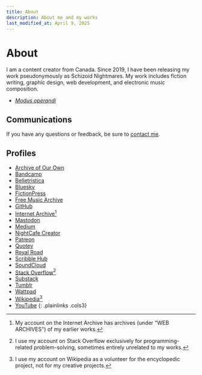 ```yaml
---
title: About
description: About me and my works
last_modified_at: April 9, 2025
---
```


# About
I am a content creator from Canada. Since 2019, I have been releasing my work pseudonymously as Schizoid Nightmares. My work includes fiction writing, graphic design, web development, and electronic music composition.

- *[Modus operandi](modus-operandi/)*

## Communications
If you have any questions or feedback, be sure to <a href="https://tally.so/r/mOaDRp" target="_blank">contact me</a>.

## Profiles

- <a href="https://archiveofourown.org/users/schizoidnightmares/" target="_blank">Archive of Our Own</a>
- <a href="https://schizoidnightmares.bandcamp.com/" target="_blank">Bandcamp</a>
- <a href="https://belletristica.com/en/users/5706-schizoid-nightmares" target="_blank">Belletristica</a>
- <a href="https://bsky.app/profile/schizoidnightmares.com" target="_blank">Bluesky</a>
- <a href="https://www.fictionpress.com/~schizoidnightmares" target="_blank">FictionPress</a>
- <a href="https://freemusicarchive.org/music/schizoid-nightmares/" target="_blank">Free Music Archive</a>
- <a href="https://github.com/schizoidnightmares" target="_blank">GitHub</a>
- <a href="https://archive.org/details/@schizoid_nightmares" target="_blank">Internet Archive</a>[^1]
- <a href="https://mastodon.social/@schizoidnightmares" target="_blank">Mastodon</a>
- <a href="https://schizoidnightmares.medium.com/" target="_blank">Medium</a>
- <a href="https://creator.nightcafe.studio/u/schizoidnightmares" target="_blank">NightCafe Creator</a>
- <a href="https://www.patreon.com/schizoidnightmares" target="_blank">Patreon</a>
- <a href="https://www.quotev.com/schizoidnightmares" target="_blank">Quotev</a>
- <a href="https://www.royalroad.com/profile/357196" target="_blank">Royal Road</a>
- <a href="https://www.scribblehub.com/profile/125707/schizoidnightmares/" target="_blank">Scribble Hub</a>
- <a href="https://soundcloud.com/schizoidnightmares" target="_blank">SoundCloud</a>
- <a href="https://stackoverflow.com/users/21422760/schizoid-nightmares" target="_blank">Stack Overflow</a>[^2]
- <a href="https://schizoidnightmares.substack.com/" target="_blank">Substack</a>
- <a href="https://schizoidnightmares.tumblr.com/" target="_blank">Tumblr</a>
- <a href="https://www.wattpad.com/user/schizoidnightmares" target="_blank">Wattpad</a>
- <a href="https://en.wikipedia.org/wiki/User:SchizoidNightmares" target="_blank">Wikipedia</a>[^3]
- <a href="https://www.youtube.com/@schizoidnightmares" target="_blank">YouTube</a>
{: .plainlinks .cols3}

[^1]: My account on the Internet Archive has archives (under "WEB ARCHIVES") of my earlier works.
[^2]: I use my account on Stack Overflow exclusively for programming-related problem-solving, sometimes entirely unrelated to my works.
[^3]: I use my account on Wikipedia as a volunteer for the encyclopedic project, not for my creative projects.